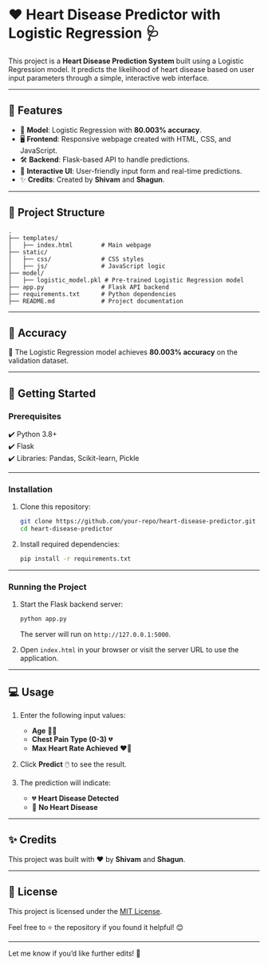 
# ❤️ Heart Disease Predictor with Logistic Regression 🩺  

This project is a **Heart Disease Prediction System** built using a Logistic Regression model. It predicts the likelihood of heart disease based on user input parameters through a simple, interactive web interface.  

---

## 🌟 Features  
- 🧠 **Model**: Logistic Regression with **80.003% accuracy**.  
- 🖥️ **Frontend**: Responsive webpage created with HTML, CSS, and JavaScript.  
- 🛠️ **Backend**: Flask-based API to handle predictions.  
- 🎨 **Interactive UI**: User-friendly input form and real-time predictions.  
- ✨ **Credits**: Created by **Shivam** and **Shagun**.  

---

## 📂 Project Structure  
```
.
├── templates/
│   ├── index.html        # Main webpage
├── static/
│   ├── css/              # CSS styles
│   ├── js/               # JavaScript logic
├── model/
│   ├── logistic_model.pkl # Pre-trained Logistic Regression model
├── app.py                # Flask API backend
├── requirements.txt      # Python dependencies
├── README.md             # Project documentation
```

---

## 🎯 Accuracy  
🎉 The Logistic Regression model achieves **80.003% accuracy** on the validation dataset.  

---

## 🚀 Getting Started  

### Prerequisites  
✔️ Python 3.8+  
✔️ Flask  
✔️ Libraries: Pandas, Scikit-learn, Pickle  

---

### Installation  
1. Clone this repository:  
   ```bash  
   git clone https://github.com/your-repo/heart-disease-predictor.git  
   cd heart-disease-predictor  
   ```  

2. Install required dependencies:  
   ```bash  
   pip install -r requirements.txt  
   ```  

---

### Running the Project  
1. Start the Flask backend server:  
   ```bash  
   python app.py  
   ```  
   The server will run on `http://127.0.0.1:5000`.  

2. Open `index.html` in your browser or visit the server URL to use the application.  

---

## 💻 Usage  
1. Enter the following input values:  
   - **Age** 🧓👶  
   - **Chest Pain Type (0-3)** 💔  
   - **Max Heart Rate Achieved** ❤️‍🔥  

2. Click **Predict** 🖱️ to see the result.  
3. The prediction will indicate:  
   - 💔 **Heart Disease Detected**  
   - 💚 **No Heart Disease**  

---

## ✨ Credits  
This project was built with ❤️ by **Shivam** and **Shagun**.  

---

## 📜 License  
This project is licensed under the [MIT License](LICENSE).  

Feel free to ⭐ the repository if you found it helpful! 😊  

--- 

Let me know if you’d like further edits! 🚀
